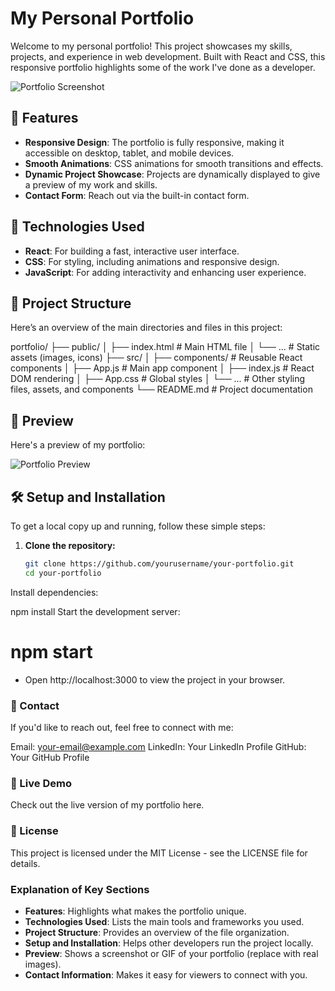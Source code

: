 # My Personal Portfolio

Welcome to my personal portfolio! This project showcases my skills, projects, and experience in web development. Built with React and CSS, this responsive portfolio highlights some of the work I've done as a developer.

![Portfolio Screenshot](./screenshot.png) <!-- Replace with the actual screenshot image path -->

## 🌟 Features

- **Responsive Design**: The portfolio is fully responsive, making it accessible on desktop, tablet, and mobile devices.
- **Smooth Animations**: CSS animations for smooth transitions and effects.
- **Dynamic Project Showcase**: Projects are dynamically displayed to give a preview of my work and skills.
- **Contact Form**: Reach out via the built-in contact form.

## 🚀 Technologies Used

- **React**: For building a fast, interactive user interface.
- **CSS**: For styling, including animations and responsive design.
- **JavaScript**: For adding interactivity and enhancing user experience.

## 📂 Project Structure

Here’s an overview of the main directories and files in this project:

portfolio/ ├── public/ │ ├── index.html # Main HTML file │ └── ... # Static assets (images, icons) ├── src/ │ ├── components/ # Reusable React components │ ├── App.js # Main app component │ ├── index.js # React DOM rendering │ ├── App.css # Global styles │ └── ... # Other styling files, assets, and components └── README.md # Project documentation

## 📸 Preview

Here's a preview of my portfolio:

![Portfolio Preview](./preview.png) <!-- Replace with your actual preview image path -->

## 🛠️ Setup and Installation

To get a local copy up and running, follow these simple steps:

1. **Clone the repository:**
   ```bash
   git clone https://github.com/yourusername/your-portfolio.git
   cd your-portfolio
Install dependencies:

npm install
Start the development server:

# npm start
- Open http://localhost:3000 to view the project in your browser.

### 📧 Contact
If you'd like to reach out, feel free to connect with me:

Email: your-email@example.com
LinkedIn: Your LinkedIn Profile
GitHub: Your GitHub Profile
### 🔗 Live Demo
Check out the live version of my portfolio here.

### 📝 License
This project is licensed under the MIT License - see the LICENSE file for details.

### Explanation of Key Sections

- **Features**: Highlights what makes the portfolio unique.
- **Technologies Used**: Lists the main tools and frameworks you used.
- **Project Structure**: Provides an overview of the file organization.
- **Setup and Installation**: Helps other developers run the project locally.
- **Preview**: Shows a screenshot or GIF of your portfolio (replace with real images).
- **Contact Information**: Makes it easy for viewers to connect with you.



